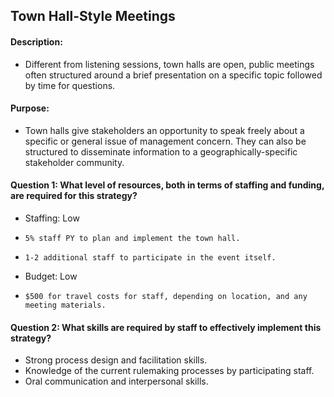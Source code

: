 ## Town Hall-Style Meetings
#### Description: 
-  Different from listening sessions, town halls are open, public meetings often structured around a brief presentation on a specific topic followed by time for questions.

#### Purpose:
-   Town halls give stakeholders an opportunity to speak freely about a specific or general issue of management concern. They can also be structured to disseminate information to a geographically-specific stakeholder community.

#### Question 1: What level of resources, both in terms of staffing and funding, are required for this strategy?
-	Staffing: Low
  - 	5% staff PY to plan and implement the town hall.
  - 	1-2 additional staff to participate in the event itself.
-	Budget: Low
  - 	$500 for travel costs for staff, depending on location, and any meeting materials.

#### Question 2: What skills are required by staff to effectively implement this strategy?
-	Strong process design and facilitation skills.
-	Knowledge of the current rulemaking processes by participating staff.
-	Oral communication and interpersonal skills.


